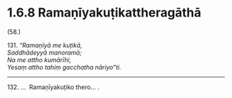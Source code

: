 # 1.6.8 Ramaṇīyakuṭikattheragāthā

(58.)

131\. _“Ramaṇīyā me kuṭikā,_  
_Saddhādeyyā manoramā;_  
_Na me attho kumārīhi,_  
_Yesaṃ attho tahiṃ gacchatha nāriyo”ti._  

---

132\. …  Ramaṇīyakuṭiko thero… .
